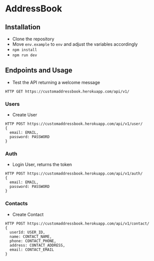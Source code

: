 # AddressBook

## Installation

* Clone the repository
* Move `env.example` to `env` and adjust the variables accordingly
* `npm install`
* `npm run dev`

## Endpoints and Usage

* Test the API returning a welcome message
```
HTTP GET https://customaddressbook.herokuapp.com/api/v1/
````


### Users

* Create User
```
HTTP POST https://customaddressbook.herokuapp.com/api/v1/user/
{
  email: EMAIL,
  password: PASSWORD
}
```

### Auth
* Login User, returns the token
```
HTTP POST https://customaddressbook.herokuapp.com/api/v1/auth/
{
  email: EMAIL,
  password: PASSWORD
}
```

### Contacts
* Create Contact
```
HTTP POST https://customaddressbook.herokuapp.com/api/v1/contact/
{
  userId: USER_ID,
  name: CONTACT_NAME,
  phone: CONTACT_PHONE,
  address: CONTACT_ADDRESS,
  email: CONTACT_EMAIL
}
```